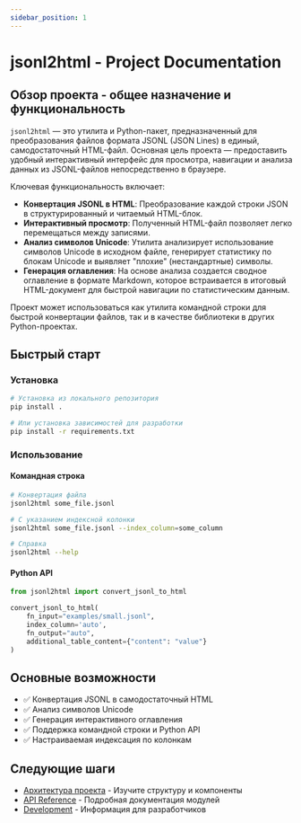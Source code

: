 ```yaml
---
sidebar_position: 1
---
```


# jsonl2html - Project Documentation

## Обзор проекта - общее назначение и функциональность

`jsonl2html` — это утилита и Python-пакет, предназначенный для преобразования файлов формата JSONL (JSON Lines) в единый, самодостаточный HTML-файл. Основная цель проекта — предоставить удобный интерактивный интерфейс для просмотра, навигации и анализа данных из JSONL-файлов непосредственно в браузере.

Ключевая функциональность включает:
*   **Конвертация JSONL в HTML**: Преобразование каждой строки JSON в структурированный и читаемый HTML-блок.
*   **Интерактивный просмотр**: Полученный HTML-файл позволяет легко перемещаться между записями.
*   **Анализ символов Unicode**: Утилита анализирует использование символов Unicode в исходном файле, генерирует статистику по блокам Unicode и выявляет "плохие" (нестандартные) символы.
*   **Генерация оглавления**: На основе анализа создается сводное оглавление в формате Markdown, которое встраивается в итоговый HTML-документ для быстрой навигации по статистическим данным.

Проект может использоваться как утилита командной строки для быстрой конвертации файлов, так и в качестве библиотеки в других Python-проектах.

## Быстрый старт

### Установка

```bash
# Установка из локального репозитория
pip install .

# Или установка зависимостей для разработки
pip install -r requirements.txt
```

### Использование

#### Командная строка
```bash
# Конвертация файла
jsonl2html some_file.jsonl

# С указанием индексной колонки
jsonl2html some_file.jsonl --index_column=some_column

# Справка
jsonl2html --help
```

#### Python API
```python
from jsonl2html import convert_jsonl_to_html

convert_jsonl_to_html(
    fn_input="examples/small.jsonl",
    index_column='auto', 
    fn_output="auto", 
    additional_table_content={"content": "value"}
)
```

## Основные возможности

- ✅ Конвертация JSONL в самодостаточный HTML
- ✅ Анализ символов Unicode
- ✅ Генерация интерактивного оглавления
- ✅ Поддержка командной строки и Python API
- ✅ Настраиваемая индексация по колонкам

## Следующие шаги

- [Архитектура проекта](category/architecture) - Изучите структуру и компоненты
- [API Reference](category/api-reference) - Подробная документация модулей
- [Development](category/development) - Информация для разработчиков
